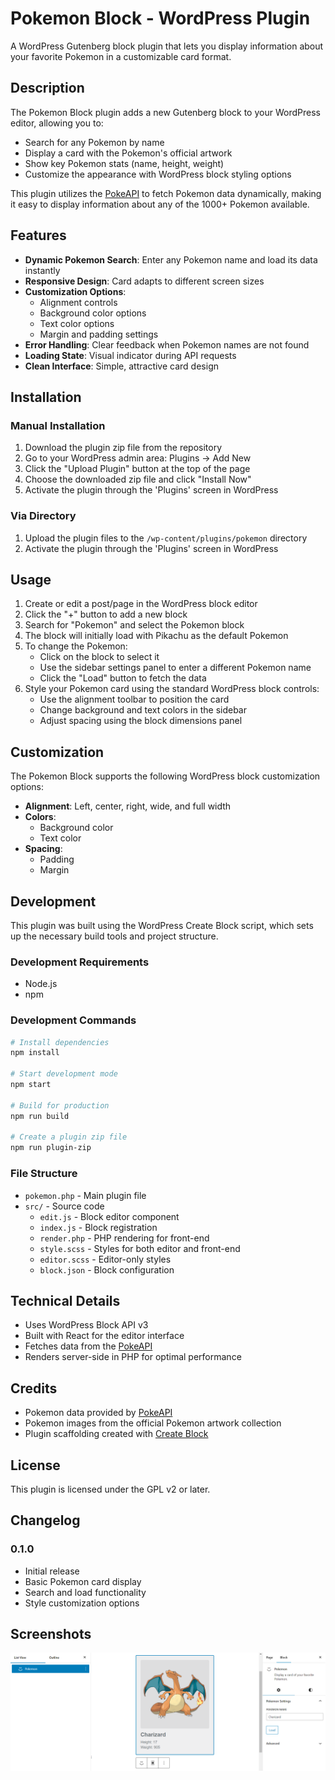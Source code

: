 # Pokemon Block - WordPress Plugin

A WordPress Gutenberg block plugin that lets you display information about your favorite Pokemon in a customizable card format.

## Description

The Pokemon Block plugin adds a new Gutenberg block to your WordPress editor, allowing you to:

- Search for any Pokemon by name
- Display a card with the Pokemon's official artwork
- Show key Pokemon stats (name, height, weight)
- Customize the appearance with WordPress block styling options

This plugin utilizes the [PokeAPI](https://pokeapi.co/) to fetch Pokemon data dynamically, making it easy to display information about any of the 1000+ Pokemon available.

## Features

- **Dynamic Pokemon Search**: Enter any Pokemon name and load its data instantly
- **Responsive Design**: Card adapts to different screen sizes
- **Customization Options**:
  - Alignment controls
  - Background color options
  - Text color options
  - Margin and padding settings
- **Error Handling**: Clear feedback when Pokemon names are not found
- **Loading State**: Visual indicator during API requests
- **Clean Interface**: Simple, attractive card design

## Installation

### Manual Installation

1. Download the plugin zip file from the repository
2. Go to your WordPress admin area: Plugins → Add New
3. Click the "Upload Plugin" button at the top of the page
4. Choose the downloaded zip file and click "Install Now"
5. Activate the plugin through the 'Plugins' screen in WordPress

### Via Directory

1. Upload the plugin files to the `/wp-content/plugins/pokemon` directory
2. Activate the plugin through the 'Plugins' screen in WordPress

## Usage

1. Create or edit a post/page in the WordPress block editor
2. Click the "+" button to add a new block
3. Search for "Pokemon" and select the Pokemon block
4. The block will initially load with Pikachu as the default Pokemon
5. To change the Pokemon:
   - Click on the block to select it
   - Use the sidebar settings panel to enter a different Pokemon name
   - Click the "Load" button to fetch the data
6. Style your Pokemon card using the standard WordPress block controls:
   - Use the alignment toolbar to position the card
   - Change background and text colors in the sidebar
   - Adjust spacing using the block dimensions panel

## Customization

The Pokemon Block supports the following WordPress block customization options:

- **Alignment**: Left, center, right, wide, and full width
- **Colors**:
  - Background color
  - Text color
- **Spacing**:
  - Padding
  - Margin

## Development

This plugin was built using the WordPress Create Block script, which sets up the necessary build tools and project structure.

### Development Requirements

- Node.js
- npm

### Development Commands

```bash
# Install dependencies
npm install

# Start development mode
npm start

# Build for production
npm run build

# Create a plugin zip file
npm run plugin-zip
```

### File Structure

- `pokemon.php` - Main plugin file
- `src/` - Source code
  - `edit.js` - Block editor component
  - `index.js` - Block registration
  - `render.php` - PHP rendering for front-end
  - `style.scss` - Styles for both editor and front-end
  - `editor.scss` - Editor-only styles
  - `block.json` - Block configuration

## Technical Details

- Uses WordPress Block API v3
- Built with React for the editor interface
- Fetches data from the [PokeAPI](https://pokeapi.co/)
- Renders server-side in PHP for optimal performance

## Credits

- Pokemon data provided by [PokeAPI](https://pokeapi.co/)
- Pokemon images from the official Pokemon artwork collection
- Plugin scaffolding created with [Create Block](https://developer.wordpress.org/block-editor/reference-guides/packages/packages-create-block/)

## License

This plugin is licensed under the GPL v2 or later.

## Changelog

### 0.1.0
- Initial release
- Basic Pokemon card display
- Search and load functionality
- Style customization options

## Screenshots

![Pokemon Card Block](assets/screenshot.png)
